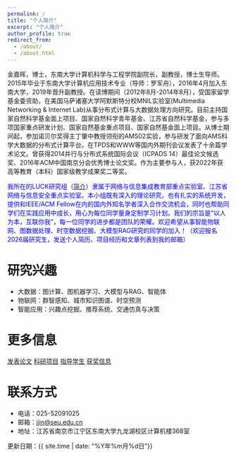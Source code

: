 ```yaml
---
permalink: /
title: "个人简介"
excerpt: "个人简介"
author_profile: true
redirect_from: 
  - /about/
  - /about.html
---
```



​金嘉晖，博士，东南大学计算机科学与工程学院副院长，副教授，博士生导师。2015年毕业于东南大学计算机应用技术专业（导师：罗军舟），2016年4月加入东南大学，2019年晋升副教授。在读博期间（2012年8月-2014年8月），受国家留学基金委资助，在美国马萨诸塞大学阿默斯特分校MNIL实验室(Multimedia Networking & Internet Lab)从事分布式计算与大数据处理方向研究。目前主持国家自然科学基金面上项目、国家自然科学青年基金、江苏省自然科学基金，参与多项国家重点研发计划、国家自然基金重点项目、国家自然基金面上项目。从博士期间起，参加诺贝尔奖得主丁肇中教授领衔的AMS02实验，参与研发了面向AMS科学大数据的分布式计算平台。在TPDS和WWW等国内外期刊会议发表了十余篇学术论文。曾获得2014并行与分布式系统国际会议（ICPADS 14）最佳论文候选奖、2016年ACM中国南京分会优秀博士论文奖。作为主要参与人，获2022年获高等教育（本科）国家级教学成果奖二等奖。

<span style="color: blue">我所在的LUCK研究组（[简介](https://docs.qq.com/pdf/DVFR5aFZma0pUT21h)）隶属于网络与信息集成教育部重点实验室、江苏省网络与信息安全重点实验室。本小组既有深入的理论研究，也有扎实的系统开发，提供和IEEE/ACM Fellow在内的国内外知名学者深入合作交流机会，同时也帮助同学们在实践应用中成长，用心为每位同学量身定制学习计划。我们的宗旨是“以人为本，互联你我”，每一位同学的进步都是团队的荣耀。欢迎希望从事智能物联网、图数据处理、时空数据挖掘、大模型RAG研究的同学的加入！（欢迎报名2026届研究生，发送个人简历、项目经历和文章列表到我的邮箱）


研究兴趣
======

- 大数据：图计算、图机器学习、大模型与RAG、智能体
- 物联网：群智感知、城市知识图谱、时空预测
- 智能应用：兴趣点挖掘、推荐系统、交通仿真与决策

更多信息
======
[发表论文](https://jujuhoo.github.io/publications/)
[科研项目](https://jujuhoo.github.io/fundings/)
[指导学生](https://jujuhoo.github.io/students/)
[获奖信息](https://jujuhoo.github.io/awards/)

联系方式
=====

- 电话：025-52091025
- 邮箱：jjin@seu.edu.cn
- 地址：江苏省南京市江宁区东南大学九龙湖校区计算机楼368室



更新日期：{{ site.time | date: "%Y年%m月%d日"}}

